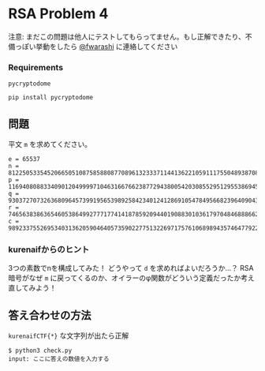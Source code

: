 # RSA Problem 4

注意: まだこの問題は他人にテストしてもらってません。もし正解できたり、不備っぽい挙動をしたら [@fwarashi](https://twitter.com/fwarashi) に連絡してください

### Requirements

`pycryptodome`

```
pip install pycryptodome
```

## 問題

平文 `m` を求めてください。

```
e = 65537
n = 812250533545206650510875858808770896132333711441362210591117550489387087502084967545524576136684080695715963485736104852705112430074915798889491029384255834978661609931956902451851818874493391237907519693752873461575937202106296943108325399345970777636098389110508715914384443804384559415284886919587766221297944499903014959740900440364769580486255384783205219352963480332343420473576546362454231579881460973433696290678958305729617336026393226644624330871010583
p = 11694080883340901204999971046316676623877294380054203085529512955386945683173159691140273890594176472131955850633637913623274609079910361696446288406612223
q = 9303727073263680964573991956539892584234012412869105478495668239640904310013894031425156292888301753165446481221030486872923220676112159601622545974331607
r = 7465638386365460538649927771774141878592094401908830103617970484688866245862993327581353171514907022192062953193609112394144700747553801579385261951453503
c = 98923375526953403136205904640573590227751322697175761068989435746477922451497131195986047994163770515761503538141001415184997417026374504900389527586623383139845027908131119238590326918900437624465872947475411730213336114078510509074185586748654585312929156151640864260092097036261191021619439147135712696081532068745387510100556210269920565611274366026593790075775794315307438804094687704952321238497424008741187001867433898073716595020969488542257090890158173
```

### kurenaifからのヒント

3つの素数でnを構成してみた！
どうやって `d` を求めればよいだろうか…？
RSA暗号がなぜ `m` に戻ってくるのか、オイラーのφ関数がどういう定義だったか考え直してみよう！

## 答え合わせの方法

`kurenaifCTF{*}` な文字列が出たら正解

```
$ python3 check.py
input: ここに答えの数値を入力する
```


